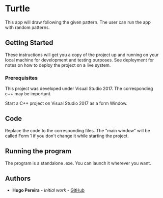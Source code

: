 # Turtle

This app will draw following the given pattern. The user can run the app with random patterns.

## Getting Started

These instructions will get you a copy of the project up and running on your local machine for development and testing purposes. See deployment for notes on how to deploy the project on a live system.

### Prerequisites

This project was developed under Visual Studio 2017. The corresponding c++ may be important.

Start a C++ project on Visual Studio 2017 as a form Window.

## Code

Replace the code to the corresponding files. The "main window" will be called Form 1 if you don't change it while starting the project.

## Running the program

The program is a standalone .exe. You can launch it wherever you want.

## Authors

* **Hugo Pereira** - *Initial work* - [GitHub](https://github.com/PereiraHugo)
